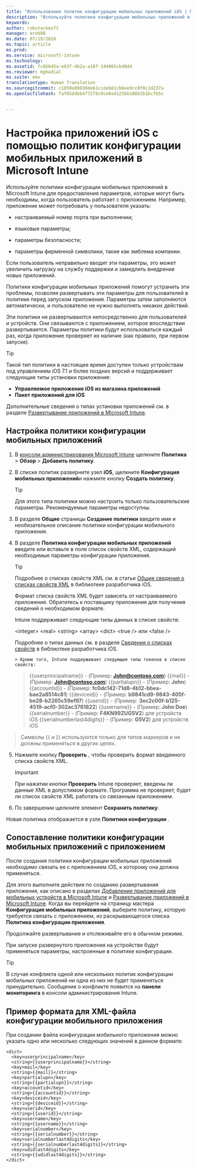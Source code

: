 ```yaml
---
title: "Использование политик конфигурации мобильных приложений iOS | Microsoft Intune"
description: "Используйте политики конфигурации мобильных приложений в Intune для предоставления параметров, которые могут быть необходимы, когда пользователь работает с приложением iOS."
keywords: 
author: robstackmsft
manager: arob98
ms.date: 07/19/2016
ms.topic: article
ms.prod: 
ms.service: microsoft-intune
ms.technology: 
ms.assetid: fc6b645a-e837-4b2a-a10f-144065cbd8dd
ms.reviewer: mghadial
ms.suite: ems
translationtype: Human Translation
ms.sourcegitcommit: c1850e89830de61ccdeb81cb6ee9cc0f0c1d237a
ms.openlocfilehash: faf65ddbb4772f8c0ce0a4125bb108b3b1bcfb5c


---
```


# Настройка приложений iOS с помощью политик конфигурации мобильных приложений в Microsoft Intune
Используйте политики конфигурации мобильных приложений в Microsoft Intune для предоставления параметров, которые могут быть необходимы, когда пользователь работает с приложением. Например, приложение может потребовать у пользователя указать:

-   настраиваемый номер порта при выполнении;

-   языковые параметры;

-   параметры безопасности;

-   параметры фирменной символики, такие как эмблема компании.

Если пользователь неправильно вводит эти параметры, это может увеличить нагрузку на службу поддержки и замедлить внедрение новых приложений.

Политики конфигурации мобильных приложений помогут устранить эти проблемы, позволяя развертывать эти параметры для пользователей в политике перед запуском приложения. Параметры затем заполняются автоматически, и пользователю не нужно выполнять никаких действий.

Эти политики не развертываются непосредственно для пользователей и устройств. Они связываются с приложением, которое впоследствии развертывается. Параметры политики будут использоваться каждый раз, когда приложение проверяет их наличие (как правило, при первом запуске).

> [!TIP]
> Такой тип политики в настоящее время доступен только устройствам под управлением iOS 7.1 и более поздних версий и поддерживает следующие типы установки приложения:
> 
> -   **Управляемое приложение iOS из магазина приложений**
> -   **Пакет приложений для iOS**
> 
> Дополнительные сведения о типах установки приложений см. в разделе [Развертывание приложений в Microsoft Intune](deploy-apps.md).

## Настройка политики конфигурации мобильных приложений

1.  В [консоли администрирования Microsoft Intune](https://manage.microsoft.com) щелкните **Политика** &gt; **Обзор** &gt; **Добавить политику**.

2.  В списке политик разверните узел **iOS**, щелкните **Конфигурация мобильных приложений**и нажмите кнопку **Создать политику**.

    > [!TIP]
    > Для этого типа политики можно настроить только пользовательские параметры. Рекомендуемые параметры недоступны.

3.  В разделе **Общие** страницы **Создание политики** введите имя и необязательное описание политики конфигурации мобильного приложения.

4.  В разделе **Политика конфигурации мобильных приложений** введите или вставьте в поле список свойств XML, содержащий необходимые параметры конфигурации приложения.

    > [!TIP]
    > Подробнее о списках свойств XML см. в статье [Общие сведения о списках свойств XML](https://developer.apple.com/library/ios/documentation/Cocoa/Conceptual/PropertyLists/UnderstandXMLPlist/UnderstandXMLPlist.html) в библиотеке разработчика iOS.
    > 
    > Формат списка свойств XML будет зависеть от настраиваемого приложения. Обратитесь к поставщику приложения для получения сведений о необходимом формате.
    > 
    > Intune поддерживает следующие типы данных в списке свойств:
    > 
    > &lt;integer&gt;
    > &lt;real&gt;
    > &lt;string&gt;
    > &lt;array&gt;
    > &lt;dict&gt;
    > &lt;true /&gt; или &lt;false /&gt;
    > 
    > Подробнее о типах данных см. в разделе [Сведения о списках свойств](https://developer.apple.com/library/ios/documentation/Cocoa/Conceptual/PropertyLists/AboutPropertyLists/AboutPropertyLists.html) в библиотеке разработчика iOS.
    >
        > Кроме того, Intune поддерживает следующие типы токенов в списке свойств:
    >    
    > \{\{userprincipalname\}\} - (Пример: **John@contoso.com**) \{\{mail\}\} - (Пример: **John@contoso.com**) \{\{partialupn\}\} - (Пример: **John**) \{\{accountid\}\} - (Пример: **fc0dc142-71d8-4b12-bbea-bae2a8514c81**) \{\{deviceid\}\} - (Пример: **b9841cd9-9843-405f-be28-b2265c59ef97**) \{\{userid\}\} - (Пример: **3ec2c00f-b125-4519-acf0-302ac3761822**) \{\{username\}\} - (Пример: **John Doe**) \{\{serialnumber\}\} - (Пример: **F4KN99ZUG5V2**) для устройств iOS \{\{serialnumberlast4digits\}\} - (Пример: **G5V2**) для устройств iOS
>
> Символы \{\{ и \}\} используются только для типов маркеров и не должны применяться в других целях.




5.  Нажмите кнопку **Проверить** , чтобы проверить формат введенного списка свойств XML.

    > [!IMPORTANT]
    > При нажатии кнопки **Проверить** Intune проверяет, введены ли данные XML в допустимом формате. Программа не проверяет, будет ли список свойств XML работать со связанным приложением.

6.  По завершении щелкните элемент **Сохранить политику**.

Новая политика отображается в узле **Политики конфигурации** .

## Сопоставление политики конфигурации мобильных приложений с приложением
После создания политики конфигурации мобильных приложений необходимо связать ее с приложением iOS, к которому она должна применяться.

Для этого выполните действия по созданию развертывания приложения, как описано в разделах [Добавление приложений для мобильных устройств в Microsoft Intune](add-apps-for-mobile-devices-in-microsoft-intune.md) и [Развертывание приложений в Microsoft Intune](deploy-apps-in-microsoft-intune.md). Когда вы перейдете на страницу мастера **Конфигурация мобильных приложений**, выберите политику, которую требуется связать с приложением, из раскрывающегося списка **Политика конфигурации приложения**.

Продолжайте развертывание и отслеживайте его в обычном режиме.

При запуске развернутого приложения на устройстве будут применяться параметры, настроенные в политике конфигурации.

> [!TIP]
> В случае конфликта одной или нескольких политик конфигурации мобильных приложений ни одна из них не будет применяться принудительно. Сообщение о конфликте появится на **панели мониторинга** в консоли администрирования Intune.

## Пример формата для XML-файла конфигурации мобильного приложения

При создании файла конфигурации мобильного приложения можно указать одно или несколько следующих значений в данном формате:

```
<dict>
  <key>userprincipalname</key>
  <string>{{userprincipalname}}</string>
  <key>mail</key>
  <string>{{mail}}</string>
  <key>partialupn</key>
  <string>{{partialupn}}</string>
  <key>accountid</key>
  <string>{{accountid}}</string>
  <key>deviceid</key>
  <string>{{deviceid}}</string>
  <key>userid</key>
  <string>{{userid}}</string>
  <key>username</key>
  <string>{{username}}</string>
  <key>serialnumber</key>
  <string>{{serialnumber}}</string>
  <key>serialnumberlast4digits</key>
  <string>{{serialnumberlast4digits}}</string>
  <key>udidlast4digits</key>
  <string>{{udidlast4digits}}</string>
</dict>

```





<!--HONumber=Jul16_HO3-->


